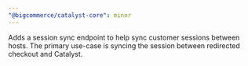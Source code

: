 ```yaml
---
"@bigcommerce/catalyst-core": minor
---
```


Adds a session sync endpoint to help sync customer sessions between hosts. The primary use-case is syncing the session between redirected checkout and Catalyst.
